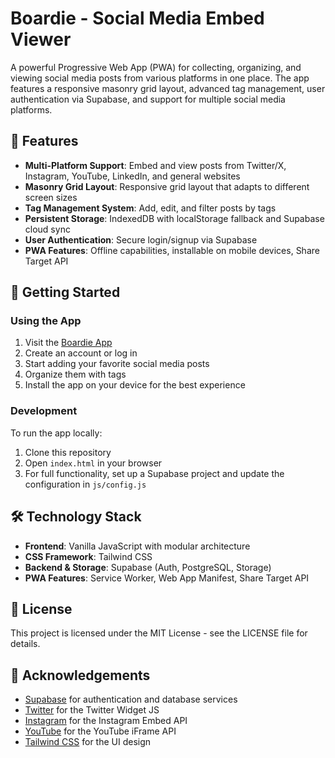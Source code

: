 # Boardie - Social Media Embed Viewer

A powerful Progressive Web App (PWA) for collecting, organizing, and viewing social media posts from various platforms in one place. The app features a responsive masonry grid layout, advanced tag management, user authentication via Supabase, and support for multiple social media platforms.

## 🌟 Features

- **Multi-Platform Support**: Embed and view posts from Twitter/X, Instagram, YouTube, LinkedIn, and general websites
- **Masonry Grid Layout**: Responsive grid layout that adapts to different screen sizes
- **Tag Management System**: Add, edit, and filter posts by tags
- **Persistent Storage**: IndexedDB with localStorage fallback and Supabase cloud sync
- **User Authentication**: Secure login/signup via Supabase
- **PWA Features**: Offline capabilities, installable on mobile devices, Share Target API

## 🚀 Getting Started

### Using the App

1. Visit the [Boardie App](https://yourusername.github.io/boardie/)
2. Create an account or log in
3. Start adding your favorite social media posts
4. Organize them with tags
5. Install the app on your device for the best experience

### Development

To run the app locally:

1. Clone this repository
2. Open `index.html` in your browser
3. For full functionality, set up a Supabase project and update the configuration in `js/config.js`

## 🛠️ Technology Stack

- **Frontend**: Vanilla JavaScript with modular architecture
- **CSS Framework**: Tailwind CSS
- **Backend & Storage**: Supabase (Auth, PostgreSQL, Storage)
- **PWA Features**: Service Worker, Web App Manifest, Share Target API

## 📝 License

This project is licensed under the MIT License - see the LICENSE file for details.

## 🙏 Acknowledgements

- [Supabase](https://supabase.com) for authentication and database services
- [Twitter](https://developer.twitter.com) for the Twitter Widget JS
- [Instagram](https://developers.facebook.com) for the Instagram Embed API
- [YouTube](https://developers.google.com/youtube) for the YouTube iFrame API
- [Tailwind CSS](https://tailwindcss.com) for the UI design

